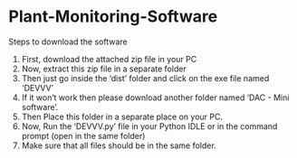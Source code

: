 # Plant-Monitoring-Software
Steps to download the software
1. First, download the attached zip file in your PC
2. Now, extract this zip file in a separate folder
3. Then just go inside the ‘dist’ folder and click on the exe file named ‘DEVVV’
4. If it won’t work then please download another folder named ‘DAC - Mini software’.
5. Then Place this folder in a separate place on your PC.
6. Now, Run the ‘DEVVV.py’ file in your Python IDLE or in the command prompt (open in the same
folder)
7. Make sure that all files should be in the same folder.
